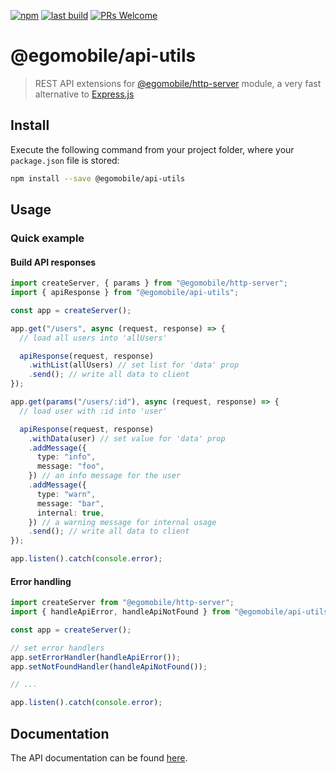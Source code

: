 [![npm](https://img.shields.io/npm/v/@egomobile/api-utils.svg)](https://www.npmjs.com/package/@egomobile/api-utils)
[![last build](https://img.shields.io/github/workflow/status/egomobile/node-api-utils/Publish)](https://github.com/egomobile/node-api-utils/actions?query=workflow%3APublish)
[![PRs Welcome](https://img.shields.io/badge/PRs-welcome-brightgreen.svg?style=flat-square)](https://github.com/egomobile/node-api-utils/pulls)

# @egomobile/api-utils

> REST API extensions for [@egomobile/http-server](https://github.com/egomobile/node-http-server) module, a very fast alternative to [Express.js](http://expressjs.com/)

## Install

Execute the following command from your project folder, where your
`package.json` file is stored:

```bash
npm install --save @egomobile/api-utils
```

## Usage

### Quick example

#### Build API responses

```typescript
import createServer, { params } from "@egomobile/http-server";
import { apiResponse } from "@egomobile/api-utils";

const app = createServer();

app.get("/users", async (request, response) => {
  // load all users into 'allUsers'

  apiResponse(request, response)
    .withList(allUsers) // set list for 'data' prop
    .send(); // write all data to client
});

app.get(params("/users/:id"), async (request, response) => {
  // load user with :id into 'user'

  apiResponse(request, response)
    .withData(user) // set value for 'data' prop
    .addMessage({
      type: "info",
      message: "foo",
    }) // an info message for the user
    .addMessage({
      type: "warn",
      message: "bar",
      internal: true,
    }) // a warning message for internal usage
    .send(); // write all data to client
});

app.listen().catch(console.error);
```

#### Error handling

```typescript
import createServer from "@egomobile/http-server";
import { handleApiError, handleApiNotFound } from "@egomobile/api-utils";

const app = createServer();

// set error handlers
app.setErrorHandler(handleApiError());
app.setNotFoundHandler(handleApiNotFound());

// ...

app.listen().catch(console.error);
```

## Documentation

The API documentation can be found
[here](https://egomobile.github.io/node-api-utils/).
